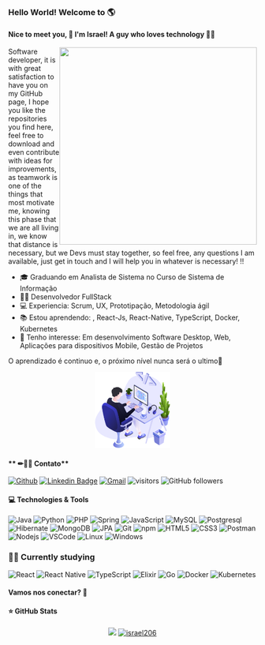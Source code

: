 ### Hello World! Welcome to 🌎
 
#### Nice to meet you, 👋 I'm Israel! A guy who loves technology 👨‍💻

<img align="right" width="400" height="400" src="https://user-images.githubusercontent.com/57039079/68556083-b2038700-0428-11ea-8add-e9abd09f6b23.gif">

Software developer, it is with great satisfaction to have you on my GitHub page, I hope you like the repositories you find here, feel free to download and even contribute with ideas for improvements, as teamwork is one of the things that most motivate me, knowing this phase that we are all living in, we know that distance is necessary, but we Devs must stay together, so feel free, any questions I am available, just get in touch and I will help you in whatever is necessary! !!

- 🎓 Graduando em Analista de Sistema no Curso de Sistema de Informação
- 👨‍💻 Desenvolvedor FullStack
- 💻 Experiencia: Scrum, UX, Prototipação, Metodologia ágil
- 📚 Estou aprendendo: , React-Js, React-Native, TypeScript, Docker, Kubernetes
- 🎯 Tenho interesse: Em desenvolvimento Software Desktop, Web, Aplicações para dispositivos Mobile, Gestão de Projetos 

O aprendizado é continuo e, o próximo nível nunca será o ultimo🚀

<p align="center">
  <img alt="illustration" src=".github/illustration.png" width="30%">
</p>

#### ** ✏📑📖 Contato**
[![Github](https://img.shields.io/badge/-Github-000?style=flat&logo=Github&logoColor=white)](https://github.com/israel206)
[![Linkedin Badge](https://img.shields.io/badge/-LinkedIn-blue?style=flat-square&logo=Linkedin&logoColor=white&link=https://www.linkedin.com/in/israel-silva-047049128)](https://www.linkedin.com/in/israel-silva-047049128)
[![Gmail](https://img.shields.io/badge/-Gmail-c14438?style=flat&logo=Gmail&logoColor=white)](mailto:israelfera2007@gmail.com)
![visitors](https://visitor-badge.glitch.me/badge?page_id=israel206.visitor-badge)
![GitHub followers](https://img.shields.io/github/followers/israel206?style=social)

#### 💻 Technologies & Tools
![Java](https://img.shields.io/badge/-Java-E42D2C?style=flat-square&logo=java&logoColor=white)
![Python](https://img.shields.io/badge/python-%2314354C?style=flat-square&logo=python&logoColor=white")
![PHP](https://img.shields.io/badge/php-%23777BB4?style=flat-square&logo=php&logoColor=white)
![Spring](https://img.shields.io/badge/-Spring-6AAE3D?style=flat-square&logo=spring&logoColor=white)
![JavaScript](https://img.shields.io/badge/-JavaScript-F7B93E?style=flat-square&logo=javascript&logoColor=fff)
![MySQL](https://img.shields.io/badge/-MySQL-00758F?style=flat-square&logo=mysql&logoColor=white)
![Postgresql](https://img.shields.io/badge/-Postgresql-32648D?style=flat-square&logo=postgresql&logoColor=white)
![Hibernate](https://img.shields.io/badge/-Hibernate-B7A976?style=flat-square&logo=hibernate&logoColor=white)
![MongoDB](https://img.shields.io/badge/-MongoDB-13aa52?style=flat-square&logo=mongodb&logoColor=white)
![JPA](https://img.shields.io/badge/-JPA-58646A?style=flat-square&logo=jpa&logoColor=white)
![Git](https://img.shields.io/badge/-Git-F05032?style=flat-square&logo=git&logoColor=white)
![npm](https://img.shields.io/badge/-NPM-CB3837?style=flat-square&logo=npm&logoColor=white)
![HTML5](https://img.shields.io/badge/-HTML5-E34F26?style=flat-square&logo=html5&logoColor=white)
![CSS3](https://img.shields.io/badge/-CSS3-549FDE?style=flat-square&logo=css3&logoColor=white)
![Postman](https://img.shields.io/badge/-Postman-FD602F?style=flat-square&logo=postman&logoColor=white)
![Nodejs](https://img.shields.io/badge/-Node.js-43853d?style=flat-square&logo=Node.js&logoColor=white)
![VSCode](https://img.shields.io/badge/-VSCode-0085D1?style=flat-square&logo=visual-studio-code&logoColor=white)
![Linux](https://img.shields.io/badge/-Linux-16C60C?style=flat-square&logo=linux&logoColor=white)
![Windows](https://img.shields.io/badge/-Windows-00ADEF?style=flat-square&logo=windows&logoColor=white)

### 👨‍💻 Currently studying
![React](https://img.shields.io/badge/-React.js-45b8d8?style=flat-square&logo=react&logoColor=white)
![React Native](https://img.shields.io/badge/-React%20Native-45b8d8?style=flat-square&logo=react&logoColor=white)
![TypeScript](https://img.shields.io/badge/-TypeScript-0077C6?style=flat-square&logo=typescript&logoColor=fff)
![Elixir](https://img.shields.io/badge/elixir-%234B275F?style=flat-square&logo=elixir&logoColor=white)
![Go](https://img.shields.io/badge/go-%2300ADD8?style=flat-square&logo=go&logoColor=white)
![Docker](https://img.shields.io/badge/-Docker-46a2f1?style=flat-square&logo=docker&logoColor=white)
![Kubernetes](https://img.shields.io/badge/-Kubernetes-316AE0?style=flat-square&logo=kubernetes&logoColor=white)

#### Vamos nos conectar? 👋

#### ⭐ GitHub Stats
<p align = "center">
  <a href="https://github.com/israel206"><img src="https://github-readme-stats.vercel.app/api/top-langs/?username=israel206&layout=compact&theme=dark"/></a> 
  <a href="https://github.com/israel206"><img src="https://github-readme-stats.vercel.app/api?username=israel206&show_icons=true&theme=dark&include_all_commits=true&count_private=true" alt="israel206"/></a>
</p> 


